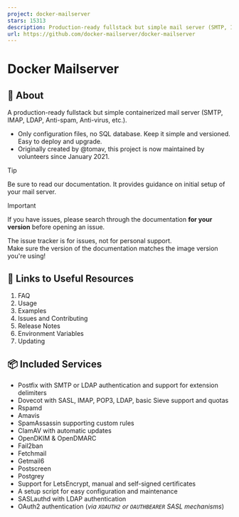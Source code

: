 ```yaml
---
project: docker-mailserver
stars: 15313
description: Production-ready fullstack but simple mail server (SMTP, IMAP, LDAP, Antispam, Antivirus, etc.) running inside a container.
url: https://github.com/docker-mailserver/docker-mailserver
---
```


Docker Mailserver
=================

📃 About
--------

A production-ready fullstack but simple containerized mail server (SMTP, IMAP, LDAP, Anti-spam, Anti-virus, etc.).

-   Only configuration files, no SQL database. Keep it simple and versioned. Easy to deploy and upgrade.
-   Originally created by @tomav, this project is now maintained by volunteers since January 2021.

Tip

Be sure to read our documentation. It provides guidance on initial setup of your mail server.

Important

If you have issues, please search through the documentation **for your version** before opening an issue.

The issue tracker is for issues, not for personal support.  
Make sure the version of the documentation matches the image version you're using!

🔗 Links to Useful Resources
----------------------------

1.  FAQ
2.  Usage
3.  Examples
4.  Issues and Contributing
5.  Release Notes
6.  Environment Variables
7.  Updating

📦 Included Services
--------------------

-   Postfix with SMTP or LDAP authentication and support for extension delimiters
-   Dovecot with SASL, IMAP, POP3, LDAP, basic Sieve support and quotas
-   Rspamd
-   Amavis
-   SpamAssassin supporting custom rules
-   ClamAV with automatic updates
-   OpenDKIM & OpenDMARC
-   Fail2ban
-   Fetchmail
-   Getmail6
-   Postscreen
-   Postgrey
-   Support for LetsEncrypt, manual and self-signed certificates
-   A setup script for easy configuration and maintenance
-   SASLauthd with LDAP authentication
-   OAuth2 authentication (_via `XOAUTH2` or `OAUTHBEARER` SASL mechanisms_)
